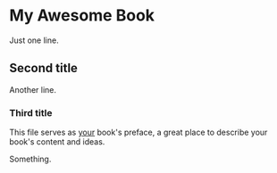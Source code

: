 # My Awesome Book

Just one line.

## Second title

Another line.

### Third title

This file serves as [your](chapter1.md) book's preface, a great place to describe your book's content and ideas.

Something.



